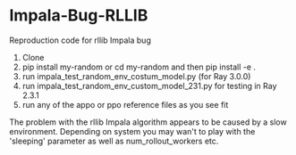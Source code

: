 # Impala-Bug-RLLIB

Reproduction code for rllib Impala bug

1. Clone
2. pip install my-random or cd my-random and then pip install -e .
3. run impala_test_random_env_costum_model.py (for Ray 3.0.0)
4. run impala_test_random_env_custom_model_231.py for testing in Ray 2.3.1
5. run any of the appo or ppo reference files as you see fit

The problem with the rllib Impala algorithm appears to be caused by a slow environment. 
Depending on system you may wan't to play with the 'sleeping' parameter as well as num_rollout_workers etc.
